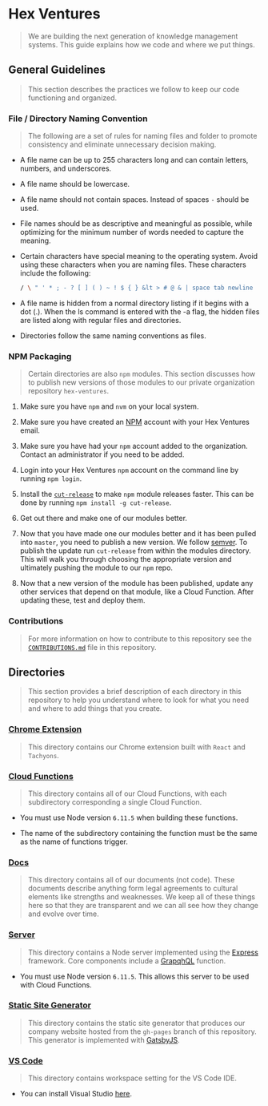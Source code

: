# Hex Ventures

> We are building the next generation of knowledge management systems. This guide explains how we code and where we put things.

## General Guidelines

> This section describes the practices we follow to keep our code functioning and organized.

### File / Directory Naming Convention

> The following are a set of rules for naming files and folder to promote consistency and eliminate unnecessary decision making.

* A file name can be up to 255 characters long and can contain letters, numbers, and underscores.

* A file name should be lowercase.

* A file name should not contain spaces. Instead of spaces `-` should be used.

* File names should be as descriptive and meaningful as possible, while optimizing for the minimum number of words needed to capture the meaning.

* Certain characters have special meaning to the operating system. Avoid using these characters when you are naming files. These characters include the following:

  ```sh
  / \ " ' * ; - ? [ ] ( ) ~ ! $ { } &lt > # @ & | space tab newline
  ```

* A file name is hidden from a normal directory listing if it begins with a dot (.). When the ls command is entered with the -a flag, the hidden files are listed along with regular files and directories.

* Directories follow the same naming conventions as files.

### NPM Packaging

> Certain directories are also `npm` modules. This section discusses how to publish new versions of those modules to our private organization repository `hex-ventures`.

1. Make sure you have `npm` and `nvm` on your local system.

2. Make sure you have created an [NPM](https://www.npmjs.com/) account with your Hex Ventures email.

3. Make sure you have had your `npm` account added to the organization. Contact an administrator if you need to be added.

4. Login into your Hex Ventures `npm` account on the command line by running `npm login`.

5. Install the [`cut-release`](https://www.npmjs.com/package/cut-release) to make `npm` module releases faster. This can be done by running `npm install -g cut-release`.

6. Get out there and make one of our modules better.

7. Now that you have made one our modules better and it has been pulled into `master`, you need to publish a new version. We follow [semver](https://semver.org/). To publish the update run `cut-release` from within the modules directory. This will walk you through choosing the appropriate version and ultimately pushing the module to our `npm` repo.

8. Now that a new version of the module has been published, update any other services that depend on that module, like a Cloud Function. After updating these, test and deploy them.

### Contributions

> For more information on how to contribute to this repository see the [`CONTRIBUTIONS.md`](https://github.com/hex-ventures/hex-ventures/blob/master/CONTRIBUTING.md) file in this repository.

## Directories

> This section provides a brief description of each directory in this repository to help you understand where to look for what you need and where to add things that you create.

### [Chrome Extension](https://github.com/hex-ventures/hex-ventures/tree/master/chrome-extension)

> This directory contains our Chrome extension built with `React` and `Tachyons`.

### [Cloud Functions](https://github.com/hex-ventures/hex-ventures/tree/master/cloud-functions)

> This directory contains all of our Cloud Functions, with each subdirectory corresponding a single Cloud Function.

* You must use Node version `6.11.5` when building these functions.

* The name of the subdirectory containing the function must be the same as the name of functions trigger.

### [Docs](https://github.com/hex-ventures/hex-ventures/tree/master/docs)

> This directory contains all of our documents (not code). These documents describe anything form legal agreements to cultural elements like strengths and weaknesses. We keep all of these things here so that they are transparent and we can all see how they change and evolve over time.

### [Server](https://github.com/hex-ventures/hex-ventures/tree/master/server)

> This directory contains a Node server implemented using the [Express](https://expressjs.com/) framework. Core components include a [GrapqhQL](http://graphql.org/) function.

* You must use Node version `6.11.5`. This allows this server to be used with Cloud Functions.

### [Static Site Generator](https://github.com/hex-ventures/hex-ventures/tree/master/static-site-generator)

> This directory contains the static site generator that produces our company website hosted from the `gh-pages` branch of this repository. This generator is implemented with [GatsbyJS](https://www.gatsbyjs.org/).

### [VS Code](https://github.com/hex-ventures/hex-ventures/tree/master/.vscode)

> This directory contains workspace setting for the VS Code IDE.

* You can install Visual Studio [here](https://www.visualstudio.com/vs/).
